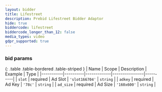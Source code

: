 ```yaml
---
layout: bidder
title: Lifestreet
description: Prebid Lifestreet Bidder Adaptor
hide: true
biddercode: lifestreet
biddercode_longer_than_12: false
media_types: video
gdpr_supported: true
---
```



### bid params

{: .table .table-bordered .table-striped }
| Name      | Scope    | Description | Example        | Type     |
|-----------|----------|-------------|----------------|----------|
| `slot`    | required | Ad Slot     | `'slot166704'` | `string` |
| `adkey`   | required | Ad Key      | `'78c'`        | `string` |
| `ad_size` | required | Ad Size     | `'160x600'`    | `string` |
